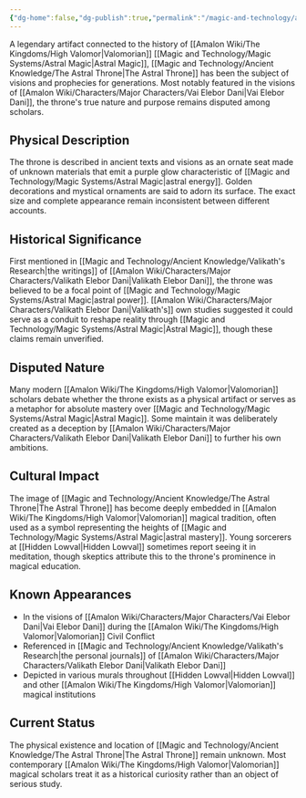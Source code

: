 ```yaml
---
{"dg-home":false,"dg-publish":true,"permalink":"/magic-and-technology/ancient-knowledge/the-astral-throne/","dgPassFrontmatter":true,"noteIcon":""}
---
```


A legendary artifact connected to the history of [[Amalon Wiki/The Kingdoms/High Valomor\|Valomorian]] [[Magic and Technology/Magic Systems/Astral Magic\|Astral Magic]], [[Magic and Technology/Ancient Knowledge/The Astral Throne\|The Astral Throne]] has been the subject of visions and prophecies for generations. Most notably featured in the visions of [[Amalon Wiki/Characters/Major Characters/Vai Elebor Dani\|Vai Elebor Dani]], the throne's true nature and purpose remains disputed among scholars.

## Physical Description

The throne is described in ancient texts and visions as an ornate seat made of unknown materials that emit a purple glow characteristic of [[Magic and Technology/Magic Systems/Astral Magic\|astral energy]]. Golden decorations and mystical ornaments are said to adorn its surface. The exact size and complete appearance remain inconsistent between different accounts.

## Historical Significance 

First mentioned in [[Magic and Technology/Ancient Knowledge/Valikath's Research\|the writings]] of [[Amalon Wiki/Characters/Major Characters/Valikath Elebor Dani\|Valikath Elebor Dani]], the throne was believed to be a focal point of [[Magic and Technology/Magic Systems/Astral Magic\|astral power]]. [[Amalon Wiki/Characters/Major Characters/Valikath Elebor Dani\|Valikath's]] own studies suggested it could serve as a conduit to reshape reality through [[Magic and Technology/Magic Systems/Astral Magic\|Astral Magic]], though these claims remain unverified.

## Disputed Nature

Many modern [[Amalon Wiki/The Kingdoms/High Valomor\|Valomorian]] scholars debate whether the throne exists as a physical artifact or serves as a metaphor for absolute mastery over [[Magic and Technology/Magic Systems/Astral Magic\|Astral Magic]]. Some maintain it was deliberately created as a deception by [[Amalon Wiki/Characters/Major Characters/Valikath Elebor Dani\|Valikath Elebor Dani]] to further his own ambitions.

## Cultural Impact

The image of [[Magic and Technology/Ancient Knowledge/The Astral Throne\|The Astral Throne]] has become deeply embedded in [[Amalon Wiki/The Kingdoms/High Valomor\|Valomorian]] magical tradition, often used as a symbol representing the heights of [[Magic and Technology/Magic Systems/Astral Magic\|astral mastery]]. Young sorcerers at [[Hidden Lowval\|Hidden Lowval]] sometimes report seeing it in meditation, though skeptics attribute this to the throne's prominence in magical education.

## Known Appearances

- In the visions of [[Amalon Wiki/Characters/Major Characters/Vai Elebor Dani\|Vai Elebor Dani]] during the [[Amalon Wiki/The Kingdoms/High Valomor\|Valomorian]] Civil Conflict
- Referenced in [[Magic and Technology/Ancient Knowledge/Valikath's Research\|the personal journals]] of [[Amalon Wiki/Characters/Major Characters/Valikath Elebor Dani\|Valikath Elebor Dani]]
- Depicted in various murals throughout [[Hidden Lowval\|Hidden Lowval]] and other [[Amalon Wiki/The Kingdoms/High Valomor\|Valomorian]] magical institutions

## Current Status

The physical existence and location of [[Magic and Technology/Ancient Knowledge/The Astral Throne\|The Astral Throne]] remain unknown. Most contemporary [[Amalon Wiki/The Kingdoms/High Valomor\|Valomorian]] magical scholars treat it as a historical curiosity rather than an object of serious study.